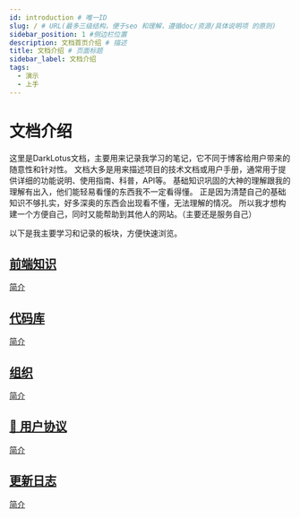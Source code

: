 ```yaml
---
id: introduction # 唯一ID
slug: / # URL(最多三级结构，便于seo 和理解，遵循doc/资源/具体说明项 的原则)
sidebar_position: 1 #侧边栏位置
description: 文档首页介绍 # 描述
title: 文档介绍 # 页面标题
sidebar_label: 文档介绍
tags:
  - 演示
  - 上手
---
```


# 文档介绍

这里是DarkLotus文档，主要用来记录我学习的笔记，它不同于博客给用户带来的随意性和针对性。
文档大多是用来描述项目的技术文档或用户手册，通常用于提供详细的功能说明、使用指南、科普，API等。
基础知识巩固的大神的理解跟我的理解有出入，他们能轻易看懂的东西我不一定看得懂。
正是因为清楚自己的基础知识不够扎实，好多深奥的东西会出现看不懂，无法理解的情况。
所以我才想构建一个方便自己，同时又能帮助到其他人的网站。（主要还是服务自己）

以下是我主要学习和记录的板块，方便快速浏览。

<section className="row list">
  <article className="col col--6 margin-bottom--lg">
    <a className="card padding--lg cardContainer" href="user">
      <h2 className="text--truncate cardTitle" title="用户">
      前端知识
      </h2>
        <p>
        简介
        </p>
    </a>
  </article>
  <article className="col col--6 margin-bottom--lg">
    <a className="card padding--lg cardContainer" href="repo">
      <h2 className="text--truncate cardTitle" title="代码库">
       代码库
      </h2>
        <p>
        简介
        </p>
    </a>
  </article>
  <article className="col col--6 margin-bottom--lg">
    <a className="card padding--lg cardContainer" href="group">
      <h2 className="text--truncate cardTitle" title="用户">
      组织
      </h2>
        <p>
        简介
        </p>
    </a>
  </article>
  <article className="col col--6 margin-bottom--lg">
    <a className="card padding--lg cardContainer" href="terms">
      <h2 className="text--truncate cardTitle" title="用户协议">
        📝 用户协议
      </h2>
        <p>
        简介
        </p>
    </a>
  </article>
    <article className="col col--6 margin-bottom--lg">
    <a className="card padding--lg cardContainer" href="terms">
      <h2 className="text--truncate cardTitle" title="更新日志">
        更新日志
      </h2>
        <p>
        简介
        </p>
    </a>
  </article>
</section>
